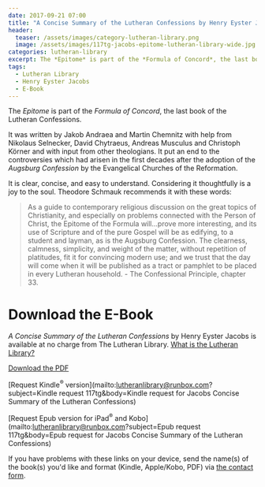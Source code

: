 ```yaml
---
date: 2017-09-21 07:00 
title: "A Concise Summary of the Lutheran Confessions by Henry Eyster Jacobs – E-Book Download "
header:
  teaser: /assets/images/category-lutheran-library.png
  image: /assets/images/117tg-jacobs-epitome-lutheran-library-wide.jpg
categories: lutheran-library
excerpt: The *Epitome* is part of the *Formula of Concord*, the last book of the Lutheran Confessions.  It is clear, concise, and a joy to read.  Theodore Schmauk recommends it with these words...
tags:
  - Lutheran Library
  - Henry Eyster Jacobs
  - E-Book
---
```


The *Epitome* is part of the *Formula of Concord*, the last book of the Lutheran Confessions.  

It was written by Jakob Andraea and Martin Chemnitz with help from Nikolaus Selnecker, David Chytraeus, Andreas Musculus and Christoph Körner and with input from other theologians.  It put an end to the controversies which had arisen in the first decades after the adoption of the *Augsburg Confession* by the Evangelical Churches of the Reformation.  

It is clear, concise, and easy to understand.  Considering it thoughtfully is a joy to the soul.  Theodore Schmauk recommends it with these words:

>As a guide to contemporary religious discussion on the great topics of Christianity, and especially on problems connected with the Person of Christ, the Epitome of the Formula will...prove more interesting, and its use of Scripture and of the pure Gospel will be as edifying, to a student and layman, as is the Augsburg Confession. The clearness, calmness, simplicity, and weight of the matter, without repetition of platitudes, fit it for convincing modern use; and we trust that the day will come when it will be published as a tract or pamphlet to be placed in every Lutheran household. - The Confessional Principle, chapter 33. 

# Download the E-Book

*A Concise Summary of the Lutheran Confessions* by Henry Eyster Jacobs is available at no charge from The Lutheran Library.  [What is the Lutheran Library?](/lutheran-library/lutheran-library/)

[Download the PDF](/assets/pdf/117Tg-jacobs-epitome.pdf)

[Request Kindle<sup>®</sup> version](mailto:lutheranlibrary@runbox.com?subject=Kindle request 117tg&body=Kindle request for Jacobs Concise Summary of the Lutheran Confessions)

[Request Epub version for iPad<sup>®</sup> and Kobo](mailto:lutheranlibrary@runbox.com?subject=Epub request 117tg&body=Epub request for Jacobs Concise Summary of the Lutheran Confessions)

If you have problems with these links on your device, send the name(s) of the book(s) you'd like and format (Kindle, Apple/Kobo, PDF) via [the contact form](/contact/).
